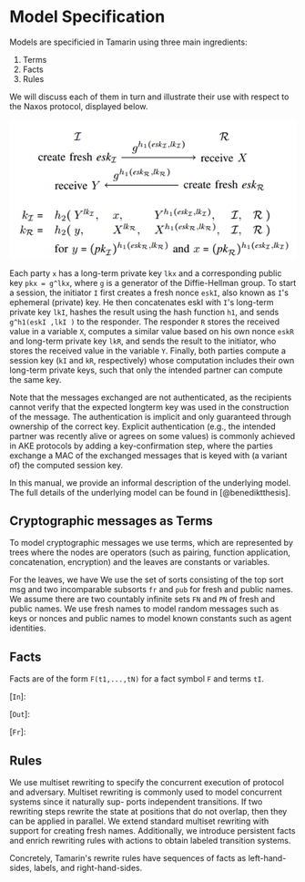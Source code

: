 Model Specification
===================

Models are specificied in Tamarin using three main ingredients:

   1. Terms
   2. Facts
   3. Rules

We will discuss each of them in turn and illustrate their use with respect to
the Naxos protocol, displayed below.

![The Naxos protocol](../images/naxos.png)

Each party `x` has a long-term private key `lkx` and a corresponding public key
`pkx = g^lkx`, where `g` is a generator of the Diffie-Hellman group. To start a
session, the initiator `I` first creates a fresh nonce `eskI`, also known as
`I`'s ephemeral (private) key. He then concatenates eskI with `I`'s long-term
private key `lkI`, hashes the result using the hash function `h1`, and sends
`g^h1(eskI ,lkI )` to the responder. The responder `R` stores the received value
in a variable `X`, computes a similar value based on his own nonce `eskR` and
long-term private key `lkR`, and sends the result to the initiator, who stores
the received value in the variable `Y`. Finally, both parties compute a session
key (`kI` and `kR`, respectively) whose computation includes their own long-term
private keys, such that only the intended partner can compute the same key.

Note that the messages exchanged are not authenticated, as the recipients cannot
verify that the expected longterm key was used in the construction of the
message.  The authentication is implicit and only guaranteed through ownership
of the correct key. Explicit authentication (e.g., the intended partner was
recently alive or agrees on some values) is commonly achieved in AKE protocols
by adding a key-confirmation step, where the parties exchange a MAC of the
exchanged messages that is keyed with (a variant of) the computed session key.

In this manual, we provide an informal description of the underlying model. The full details of the underlying model can be found in [@benediktthesis].

Cryptographic messages as Terms
-------------------------------

To model cryptographic messages we use terms, which are represented by trees
where the nodes are operators (such as pairing, function application,
concatenation, encryption) and the leaves are constants or variables.

For the leaves, we have 
We use the set of
sorts consisting of the top sort msg and two incomparable subsorts `fr` and
`pub` for fresh and public names. We assume there are two countably infinite
sets `FN` and `PN` of fresh and public names. We use fresh names to model
random messages such as keys or nonces and public names to model known
constants such as agent identities.





Facts
-----

Facts are of the form `F(t1,...,tN)` for a fact symbol `F` and terms `tI`.


[`In`]:

[`Out`]:

[`Fr`]:




Rules
-----

We use multiset rewriting to specify the concurrent execution of protocol and
adversary.  Multiset rewriting is commonly used to model concurrent systems
since it naturally sup- ports independent transitions. If two rewriting steps
rewrite the state at positions that do not overlap, then they can be applied in
parallel. We extend standard multiset rewriting with support for creating fresh
names. Additionally, we introduce persistent facts and enrich rewriting rules
with actions to obtain labeled transition systems.

Concretely, Tamarin's rewrite rules have sequences of facts as left-hand-sides,
labels, and right-hand-sides.

